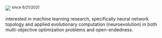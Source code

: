 ![](https://komarev.com/ghpvc/?username=kevin&color=ffabb7&style=flat-square)
<sup>since 6/21/2021</sup>

interested in machine learning research, specifically neural network topology and applied evolutionary computation (neuroevolution) in both multi-objective optimization problems and open-endedness.
